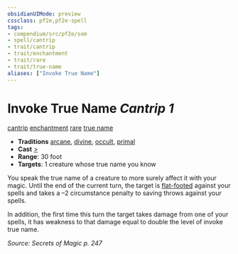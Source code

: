 ```yaml
---
obsidianUIMode: preview
cssclass: pf2e,pf2e-spell
tags:
- compendium/src/pf2e/som
- spell/cantrip
- trait/cantrip
- trait/enchantment
- trait/rare
- trait/true-name
aliases: ["Invoke True Name"]
---
```

# Invoke True Name *Cantrip 1*   
[cantrip](cantrip.md "Cantrip Spell Trait")  [enchantment](enchantment.md "Enchantment School Trait")  [rare](rare.md "Rare Rarity Trait")  [true name](true-name-som.md "True Name General Trait")  

- **Traditions** [arcane](arcane.md "Arcane Tradition Trait"), [divine](divine.md "Divine Tradition Trait"), [occult](occult.md "Occult Tradition Trait"), [primal](primal.md "Primal Tradition Trait")
- **Cast** [>](chapter-9-playing-the-game.md#Actions "Single Action") 
- **Range**: 30 foot
- **Targets**: 1 creature whose true name you know

You speak the true name of a creature to more surely affect it with your magic. Until the end of the current turn, the target is [flat-footed](conditions.md#Flat-footed) against your spells and takes a –2 circumstance penalty to saving throws against your spells.

In addition, the first time this turn the target takes damage from one of your spells, it has weakness to that damage equal to double the level of invoke true name.

*Source: Secrets of Magic p. 247*